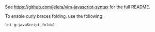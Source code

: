 See https://github.com/jelera/vim-javascript-syntax for the full README.

To enable curly braces folding, use the following:
```vim
let g:javaScript_fold=1
```

